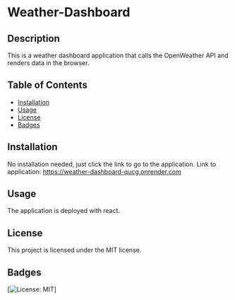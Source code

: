 # Weather-Dashboard

## Description

This is a weather dashboard application that calls the OpenWeather API and renders data in the browser.

## Table of Contents

- [Installation](#installation)
- [Usage](#usage)
- [License](#license)
- [Badges](#badges)

## Installation

No installation needed, just click the link to go to the application.
Link to application: https://weather-dashboard-qucg.onrender.com

## Usage

The application is deployed with react.

## License

This project is licensed under the MIT license.

## Badges

[![License: MIT](https://img.shields.io/badge/License-MIT-yellow.svg)]